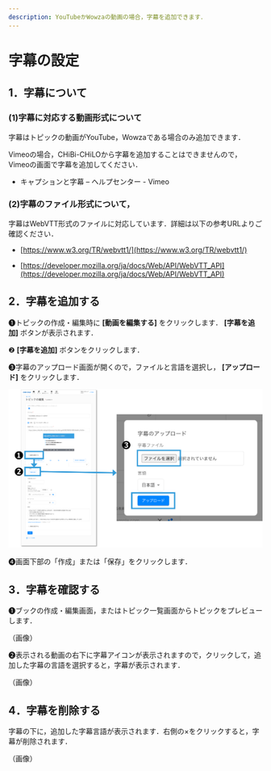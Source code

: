 ```yaml
---
description: YouTubeかWowzaの動画の場合，字幕を追加できます．
---
```


# 字幕の設定

## 1．字幕について

### (1)字幕に対応する動画形式について

字幕はトピックの動画がYouTube，Wowzaである場合のみ追加できます．

Vimeoの場合，CHiBi-CHiLOから字幕を追加することはできませんので，Vimeoの画面で字幕を追加してください．

* キャプションと字幕 – ヘルプセンター - Vimeo

### (2)字幕のファイル形式について，

字幕はWebVTT形式のファイルに対応しています．詳細は以下の参考URLよりご確認ください．

* [https://www.w3.org/TR/webvtt1/](https://www.w3.org/TR/webvtt1/)

* [https://developer.mozilla.org/ja/docs/Web/API/WebVTT_API](https://developer.mozilla.org/ja/docs/Web/API/WebVTT_API)

## 2．字幕を追加する

❶トピックの作成・編集時に **[動画を編集する]** をクリックします． **[字幕を追加]** ボタンが表示されます．

❷ **[字幕を追加]** ボタンをクリックします．

❸字幕のアップロード画面が開くので，ファイルと言語を選択し， **[アップロード]** をクリックします．

![](<../.gitbook/assets/image (483).png>)

❹画面下部の「作成」または「保存」をクリックします．

## 3．字幕を確認する

❶ブックの作成・編集画面，またはトピック一覧画面からトピックをプレビューします．

（画像）

❷表示される動画の右下に字幕アイコンが表示されますので，クリックして，追加した字幕の言語を選択すると，字幕が表示されます．

（画像）

## 4．字幕を削除する

字幕の下に，追加した字幕言語が表示されます．右側の×をクリックすると，字幕が削除されます．

（画像）